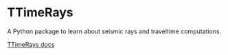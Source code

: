 
# TTimeRays #

A Python package to learn about seismic rays and traveltime computations.


[TTimeRays docs](docs/build/html/index.html)